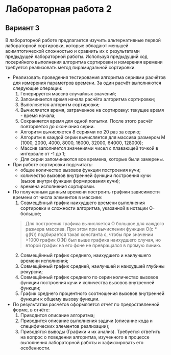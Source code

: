 # Лабораторная работа 2
## Вариант 3
В лабораторной работе предлагается изучить альтернативные первой лабораторной сортировки, которые обладают меньшей асимптотической сложностью и сравнить их с результатами предыдущей лабораторной работы.
Используя предыдущий код посерийного выполнения алгоритма сортировки и измерения времени требуется реализовать метод пирамидальной сортировки.
- Реализовать проведения тестирования алгоритма сериями расчётов для измерения параметров времени.
  За один расчёт выполняются следующие операции:
  1. Генерируется массив случайных значений;
  2. Запоминается время начала расчёта алгоритма сортировки;
  3. Выполняется алгоритм сортировки;
  4. Вычисляется время, затраченное на сортировку: текущее время - время начала;
  5. Сохраняется время для одной попытки.
  После этого расчёт повторяется до окончания серии.
  - Алгоритм вычисляется 8 сериями по 20 раз за серию;
  - Алгоритм в каждой серии вычисляется для массива размером M (1000, 2000, 4000, 8000, 16000, 32000, 64000, 128000);
  - Массив заполняется значениями чисел с плавающей точкой в интервале от -1 до 1;
  - Для серии запоминаются все времена, которые были замерены.
- При работе сортировки подсчитать:
  - общее количество вызовов функции построения кучи;
  - количество вызовов внутренней функции построения кучи (вызов внутри функции формирования кучи);
  - времена исполнения сортировки.
- По полученным данным времени построить графики зависимости времени от числа элементов в массиве:
  1. Совмещённый график наихудшего времени выполнения сортировки и сложности алгоритма, указанной в нотации O-большое;
    > Для построения графика вычисляется O большое для каждого размера массива. При этом при вычислении функции O(c * g(N)) подбирается такая константа c, чтобы при значении >1000 график O(N) был выше графика наихудшего случая, но второй график на его фоне не превращался в прямую линию.
  2. Совмещённый график среднего, наихудшего и наилучшего времени исполнения;
  3. Совмещённый график средней, наилучшей и наихудшей глубины рекурсии;
  4. Совмещённый график среднего по серии количество вызовов функции построения кучи и количества вызовов внутренней функции;
  5. График среднего процентного соотношения вызовов внутренней функции к общему вызову функции.
- По результатам расчётов оформляется отчёт по предоставленной форме, в отчёте:
  1. Приводится описание алгоритма;
  2. Приводится описание выполнения задачи (описание кода и специфических элементов реализации);
  3. Приводятся выводы (Графики и их анализ). Требуется ответить на вопрос о поведении алгоритма, изученного в процессе выполнения лабораторной работы и зафиксировать его особенности.
